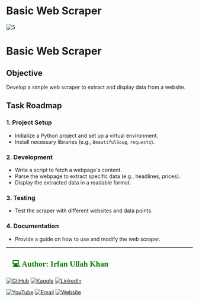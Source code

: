 # Basic Web Scraper
![5](https://github.com/user-attachments/assets/789d2c96-abb6-4475-9cc3-6951f16bf987)

# Basic Web Scraper

## Objective
Develop a simple web scraper to extract and display data from a website.

## Task Roadmap

### 1. Project Setup
- Initialize a Python project and set up a virtual environment.
- Install necessary libraries (e.g., `BeautifulSoup`, `requests`).

### 2. Development
- Write a script to fetch a webpage's content.
- Parse the webpage to extract specific data (e.g., headlines, prices).
- Display the extracted data in a readable format.

### 3. Testing
- Test the scraper with different websites and data points.

### 4. Documentation
- Provide a guide on how to use and modify the web scraper.
  
--------------------------------------------------------------
<h2 style="font-family: 'poppins'; font-weight: bold; color: Green;">👨💻 Author: Irfan Ullah Khan</h2>

[![GitHub](https://img.shields.io/badge/GitHub-Profile-blue?style=for-the-badge&logo=github)](https://github.com/programmarself) 
[![Kaggle](https://img.shields.io/badge/Kaggle-Profile-blue?style=for-the-badge&logo=kaggle)](https://www.kaggle.com/programmarself) 
[![LinkedIn](https://img.shields.io/badge/LinkedIn-Profile-blue?style=for-the-badge&logo=linkedin)](https://www.linkedin.com/in/irfan-ullah-khan-4a2871208/)  

[![YouTube](https://img.shields.io/badge/YouTube-Profile-red?style=for-the-badge&logo=youtube)](https://www.youtube.com/@irfanullahkhan7748) 
[![Email](https://img.shields.io/badge/Email-Contact%20Me-red?style=for-the-badge&logo=email)](mailto:programmarself@gmail.com)
[![Website](https://img.shields.io/badge/Website-Contact%20Me-red?style=for-the-badge&logo=website)](https://flowcv.me/ikm)

